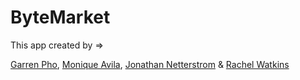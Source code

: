 # ByteMarket

This app created by =>

[Garren Pho](https://github.com/PhoReal14),
[Monique Avila](https://github.com/Moniii333),
[Jonathan Netterstrom](https://github.com/jnett93) &
[Rachel Watkins](https://github.com/rachel-watkins)
